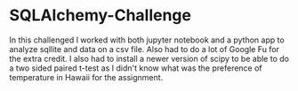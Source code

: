 # SQLAlchemy-Challenge

In this challenged I worked with both jupyter notebook and a python app to analyze sqllite and data on a csv file. Also had to do a lot of Google Fu for the extra credit. I also had to install a newer version of scipy to be able to do a two sided paired t-test as I didn't know what was the preference of temperature in Hawaii for the assignment.
